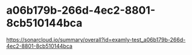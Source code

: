 # a06b179b-266d-4ec2-8801-8cb510144bca
https://sonarcloud.io/summary/overall?id=examly-test_a06b179b-266d-4ec2-8801-8cb510144bca
